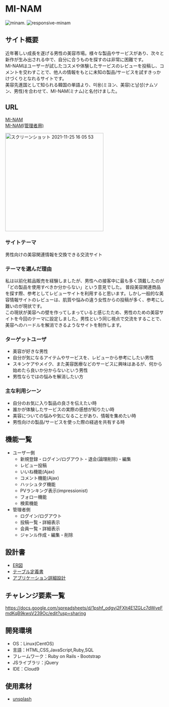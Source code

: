 # MI-NAM
![minam](https://user-images.githubusercontent.com/88307473/143388555-c32280fb-3407-41e3-9323-215fc545f1cd.png). 
![responsive-minam](https://user-images.githubusercontent.com/88307473/143388703-8772d431-d5dc-42bb-8329-e6a7fd5eebba.png)

## サイト概要
近年著しい成長を遂げる男性の美容市場。様々な製品やサービスがあり、次々と新作が生み出される中で、自分に合うものを探すのは非常に困難です。  
MI-NAMはユーザーが試したコスメや体験したサービスのレビューを投稿し、コメントを交わすことで、他人の情報をもとに未知の製品/サービスを試すきっかけづくりとなれるサイトです。  
美容先進国として知られる韓国の単語より、미용(ミヨン、美容)と남성(ナムソン、男性)を合わせて、MI-NAM(ミナム)と名付けました。

## URL
[MI-NAM](http://18.180.224.99/) <br>
[MI-NAM(管理者用)](http://18.180.224.99/admin/sign_in)

<img width="311" alt="スクリーンショット 2021-11-25 16 05 53" src="https://user-images.githubusercontent.com/88307473/143514960-410e06be-aea6-49ce-9aca-4f4e9a3ab2c9.png">

### サイトテーマ
男性向けの美容関連情報を交換できる交流サイト

### テーマを選んだ理由
私は以前化粧品販売を経験しましたが、男性への接客中に最も多く頂戴したのが「どの製品を使用すべきか分からない」という意見でした。
普段美容関連商品を探す際、参考としてレビューサイトを利用すると思います。しかし一般的な美容情報サイトのレビューは、肌質や悩みの違う女性からの投稿が多く、参考にし難いのが現状です。  
この現状が美容への壁を作ってしまっていると感じたため、男性のための美容サイトを今回のテーマに設定しました。男性という同じ視点で交流をすることで、美容へのハードルを解消できるようなサイトを制作します。

### ターゲットユーザ
- 美容が好きな男性
- 自分が気になるアイテムやサービスを、レビューから参考にしたい男性
- スキンケアやメイク、また美容医療などのサービスに興味はあるが、何から始めたら良いか分からないという男性
- 男性ならではの悩みを解消したい方

### 主な利用シーン
- 自分のお気に入り製品の良さを伝えたい時
- 誰かが体験したサービスの実際の感想が知りたい時
- 美容についての悩みや気になることがあり、情報を集めたい時
- 男性向けの製品/サービスを使った際の経過を共有する時

## 機能一覧
- ユーザー側
  - 新規登録・ログイン/ログアウト・退会(論理削除)・編集
  - レビュー投稿
  - いいね機能(Ajax)
  - コメント機能(Ajax)
  - ハッシュタグ機能
  - PVランキング表示(impressionist)
  - フォロー機能
  - 検索機能
- 管理者側
  - ログイン/ログアウト
  - 投稿一覧・詳細表示
  - 会員一覧・詳細表示
  - ジャンル作成・編集・削除

## 設計書
- [ER図](https://drive.google.com/file/d/1854Ahzt8Wa5VZD6K63XXckEhZB2yn_Gk/view?usp=sharing)
- [テーブル定義書](https://docs.google.com/spreadsheets/d/1gGl4lP8dw79bHpRW_bITQzyknHJLB1Yr7jK7Tkv9kTg/edit?usp=sharing)
- [アプリケーション詳細設計](https://docs.google.com/spreadsheets/d/1m_Ivz8S8MI5rbcyxV4qxJyjcipN8SR3XA7mzTaHoQxs/edit?usp=sharing)

## チャレンジ要素一覧
https://docs.google.com/spreadsheets/d/1pshf_odgvj2FXlt4E1ZGLc7dWveFmdKqB9kwsV239Oc/edit?usp=sharing

## 開発環境
- OS：Linux(CentOS)
- 言語：HTML,CSS,JavaScript,Ruby,SQL
- フレームワーク：Ruby on Rails・Bootstrap
- JSライブラリ：jQuery
- IDE：Cloud9

## 使用素材
- [unsplash](https://unsplash.com/)